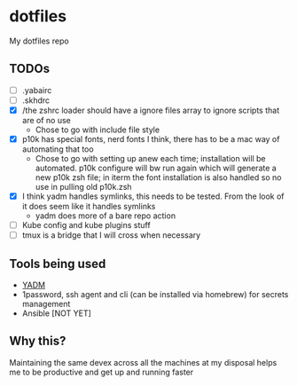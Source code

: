 # dotfiles
My dotfiles repo

## TODOs

- [ ] .yabairc
- [ ] .skhdrc
- [x] /the zshrc loader should have a ignore files array to ignore scripts that are of no use
  - Chose to go with include file style
- [x] p10k has special fonts, nerd fonts I think, there has to be a mac way of automating that too
  - Chose to go with setting up anew each time; installation will be automated. p10k configure will bw run again which will generate a new p10k zsh file; in iterm the font installation is also handled so no use in pulling old p10k.zsh
- [x] I think yadm handles symlinks, this needs to be tested. From the look of it does seem like it handles symlinks
  - yadm does more of a bare repo action
- [ ] Kube config and kube plugins stuff
- [ ] tmux is a bridge that I will cross when necessary

## Tools being used

- [YADM](https://yadm.io/)
- 1password, ssh agent and cli (can be installed via homebrew) for secrets management
- Ansible [NOT YET]

## Why this?

Maintaining the same devex across all the machines at my disposal helps me to be productive and get up and running faster

